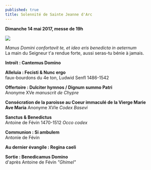 ```yaml
---
published: true
title: Solennité de Sainte Jeanne d'Arc
---
```

**Dimanche 14 mai 2017, messe de 19h**  

![]({{site.baseurl}}/images/Jeanne%20ND%20Bermont.jpg)

*Manus Domini confortavit te, et ideo eris benedicta in aeternum*  
La main du Seigneur t'a rendue forte, aussi seras-tu bénie à jamais.

**Introït : Cantemus Domino**  

**Alleluia : Fecisti & Nunc ergo**  
faux-bourdons du 4e ton, Ludwid Senfl 1486-1542

**Offertoire : Dulciter hymnos / Dignum summo Patri**  
Anonyme XVe *manuscrit de Chypre*

**Consécration de la paroisse au Coeur immaculé de la Vierge Marie**  
**Ave Maria**  Anonyme XVIe *Codex Basevi*

**Sanctus & Benedictus**  
Antoine de Févin 1470-1512 *Occo codex*

**Communion : Si ambulem**  
Antonie de Févin

**Au dernier évangile : Regina caeli**

**Sortie : Benedicamus Domino**  
d'après Antoine de Févin *"Ghimel"*
